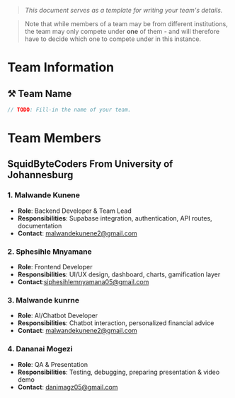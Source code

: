 > *This document serves as a template for writing your team's details.*

> Note that while members of a team may be from different institutions, the team may only compete under **one** of them - and will therefore have to decide which one to compete under in this instance.

# Team Information

## ⚒️ Team Name
``` c
// TODO: Fill-in the name of your team.
```

# Team Members

## SquidByteCoders From University of Johannesburg

### 1. Malwande Kunene
- **Role**: Backend Developer & Team Lead
- **Responsibilities**: Supabase integration, authentication, API routes, documentation
- **Contact**: malwandekunene2@gmail.com

### 2. Sphesihle Mnyamane 
- **Role**: Frontend Developer
- **Responsibilities**: UI/UX design, dashboard, charts, gamification layer
- **Contact**:siphesihlemnyamana05@gmail.com

### 3. Malwande kunrne
- **Role**: AI/Chatbot Developer
- **Responsibilities**: Chatbot interaction, personalized financial advice
- **Contact**: malwandekunene2@gmail.com

### 4. Dananai Mogezi
- **Role**: QA & Presentation
- **Responsibilities**: Testing, debugging, preparing presentation & video demo
- **Contact**: danimagz05@gmail.com